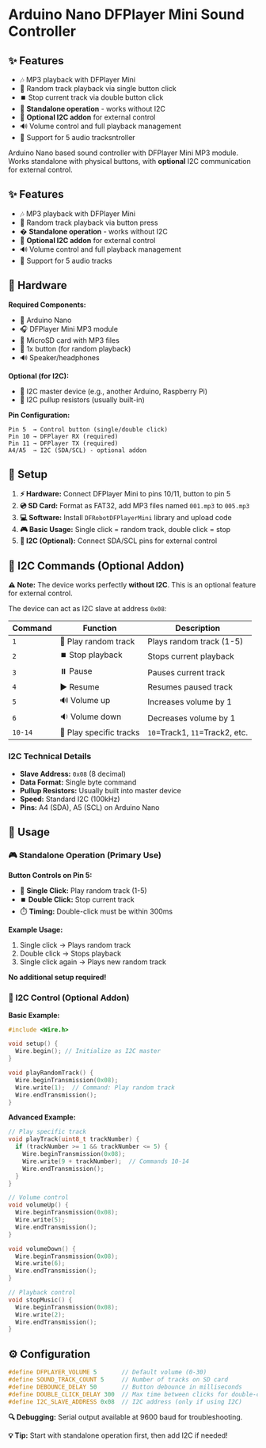 # Arduino Nano DFPlayer Mini Sound Controller

## ✨ Features

- 🎶 MP3 playback with DFPlayer Mini
- 🎲 Random track playback via single button click
- ⏹️ Stop current track via double button click
- 🔘 **Standalone operation** - works without I2C
- 📡 **Optional I2C addon** for external control
- 🔊 Volume control and full playback management
- 🎯 Support for 5 audio tracksntroller

Arduino Nano based sound controller with DFPlayer Mini MP3 module. Works standalone with physical buttons, with **optional** I2C communication for external control.

## ✨ Features

- 🎶 MP3 playback with DFPlayer Mini
- 🎲 Random track playback via button press
- � **Standalone operation** - works without I2C
- 📡 **Optional I2C addon** for external control
- 🔊 Volume control and full playback management
- 🎯 Support for 5 audio tracks

## 🔧 Hardware

**Required Components:**
- 🔌 Arduino Nano
- 🎧 DFPlayer Mini MP3 module
- 💾 MicroSD card with MP3 files
- 🔘 1x button (for random playback)
- 🔊 Speaker/headphones

**Optional (for I2C):**
- 🔗 I2C master device (e.g., another Arduino, Raspberry Pi)
- 📏 I2C pullup resistors (usually built-in)

**Pin Configuration:**
```
Pin 5  → Control button (single/double click)
Pin 10 → DFPlayer RX (required)
Pin 11 → DFPlayer TX (required)
A4/A5  → I2C (SDA/SCL) - optional addon
```

## 🚀 Setup

1. **⚡ Hardware:** Connect DFPlayer Mini to pins 10/11, button to pin 5
2. **💿 SD Card:** Format as FAT32, add MP3 files named `001.mp3` to `005.mp3`
3. **💻 Software:** Install `DFRobotDFPlayerMini` library and upload code
4. **🎮 Basic Usage:** Single click = random track, double click = stop
5. **📡 I2C (Optional):** Connect SDA/SCL pins for external control

## 📡 I2C Commands (Optional Addon)

**⚠️ Note:** The device works perfectly **without I2C**. This is an optional feature for external control.

The device can act as I2C slave at address `0x08`:

| Command | Function | Description |
|---------|----------|-------------|
| `1` | 🎲 Play random track | Plays random track (1-5) |
| `2` | ⏹️ Stop playback | Stops current playback |
| `3` | ⏸️ Pause | Pauses current track |
| `4` | ▶️ Resume | Resumes paused track |
| `5` | 🔊 Volume up | Increases volume by 1 |
| `6` | 🔉 Volume down | Decreases volume by 1 |
| `10-14` | 🎯 Play specific tracks | `10`=Track1, `11`=Track2, etc. |

### I2C Technical Details

- **Slave Address:** `0x08` (8 decimal)
- **Data Format:** Single byte command
- **Pullup Resistors:** Usually built into master device
- **Speed:** Standard I2C (100kHz)
- **Pins:** A4 (SDA), A5 (SCL) on Arduino Nano

## 📖 Usage

### 🎮 Standalone Operation (Primary Use)

**Button Controls on Pin 5:**
- 🎲 **Single Click:** Play random track (1-5)
- ⏹️ **Double Click:** Stop current track
- ⏱️ **Timing:** Double-click must be within 300ms

**Example Usage:**
1. Single click → Plays random track
2. Double click → Stops playback
3. Single click again → Plays new random track

**No additional setup required!**

### 💬 I2C Control (Optional Addon)

**Basic Example:**
```cpp
#include <Wire.h>

void setup() {
  Wire.begin(); // Initialize as I2C master
}

void playRandomTrack() {
  Wire.beginTransmission(0x08);
  Wire.write(1);  // Command: Play random track
  Wire.endTransmission();
}
```

**Advanced Example:**
```cpp
// Play specific track
void playTrack(uint8_t trackNumber) {
  if (trackNumber >= 1 && trackNumber <= 5) {
    Wire.beginTransmission(0x08);
    Wire.write(9 + trackNumber);  // Commands 10-14
    Wire.endTransmission();
  }
}

// Volume control
void volumeUp() {
  Wire.beginTransmission(0x08);
  Wire.write(5);
  Wire.endTransmission();
}

void volumeDown() {
  Wire.beginTransmission(0x08);
  Wire.write(6);
  Wire.endTransmission();
}

// Playback control
void stopMusic() {
  Wire.beginTransmission(0x08);
  Wire.write(2);
  Wire.endTransmission();
}
```

## ⚙️ Configuration

```cpp
#define DFPLAYER_VOLUME 5       // Default volume (0-30)
#define SOUND_TRACK_COUNT 5     // Number of tracks on SD card
#define DEBOUNCE_DELAY 50       // Button debounce in milliseconds
#define DOUBLE_CLICK_DELAY 300  // Max time between clicks for double-click
#define I2C_SLAVE_ADDRESS 0x08  // I2C address (only if using I2C)
```

**🔍 Debugging:** Serial output available at 9600 baud for troubleshooting.

**💡 Tip:** Start with standalone operation first, then add I2C if needed!
